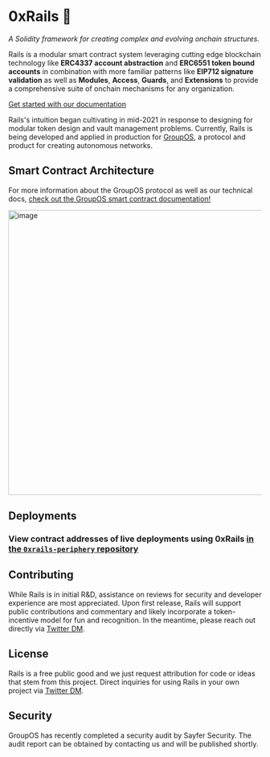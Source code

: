 # 0xRails 🧙

_A Solidity framework for creating complex and evolving onchain structures._

Rails is a modular smart contract system leveraging cutting edge blockchain technology like **ERC4337 account abstraction** and **ERC6551 token bound accounts** in combination with more familiar patterns like **EIP712 signature validation** as well as **Modules**, **Access**, **Guards**, and **Extensions** to provide a comprehensive suite of onchain mechanisms for any organization.

[Get started with our documentation](https://docs.groupos.xyz/contract-architecture/framework/modules)

Rails's intuition began cultivating in mid-2021 in response to designing for modular token design and vault management problems.
Currently, Rails is being developed and applied in production for [GroupOS](https://groupos.xyz/), a protocol and product for creating autonomous networks.

## Smart Contract Architecture
For more information about the GroupOS protocol as well as our technical docs, [check out the GroupOS smart contract documentation!](https://docs.groupos.xyz/contract-architecture/overview/framework)

<img width="566" alt="image" src="https://github.com/0xStation/0xrails/assets/80549215/7db86237-7c3d-4577-9c11-1a8e3ce986ff">

## Deployments

### View contract addresses of live deployments using 0xRails [in the `0xrails-periphery` repository](https://github.com/0xStation/0xrails-periphery#onchain-deployments)

## Contributing

While Rails is in initial R&D, assistance on reviews for security and developer experience are most appreciated. Upon first release, Rails will support public contributions and commentary and likely incorporate a token-incentive model for fun and recognition. In the meantime, please reach out directly via [Twitter DM](https://twitter.com/ilikesymmetry).

## License

Rails is a free public good and we just request attribution for code or ideas that stem from this project. Direct inquiries for using Rails in your own project via [Twitter DM](https://twitter.com/ilikesymmetry). 

## Security

GroupOS has recently completed a security audit by Sayfer Security. The audit report can be obtained by contacting us and will be published shortly.
